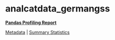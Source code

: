 # analcatdata_germangss

[**Pandas Profiling Report**](https://epistasislab.github.io/pmlb/profile/analcatdata_germangss.html)

[Metadata](metadata.yaml) | [Summary Statistics](summary_stats.tsv)

